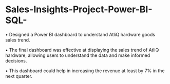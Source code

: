 # Sales-Insights-Project-Power-BI-SQL-
• Designed a Power BI dashboard to understand AtliQ hardware goods sales trend.

• The final dashboard was effective at displaying the sales trend of AtliQ hardware, allowing users to understand 
the data and make informed decisions.

• This dashboard could help in increasing the revenue at least by 7% in the next quarter.
